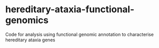 # hereditary-ataxia-functional-genomics
Code for analysis using functional genomic annotation to characterise hereditary ataxia genes
